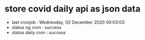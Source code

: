 # store covid daily api as json data

- last cronjob : Wednesday, 02 December 2020 00:03:03
- status og cron : success
- status daily cron : success
      
      